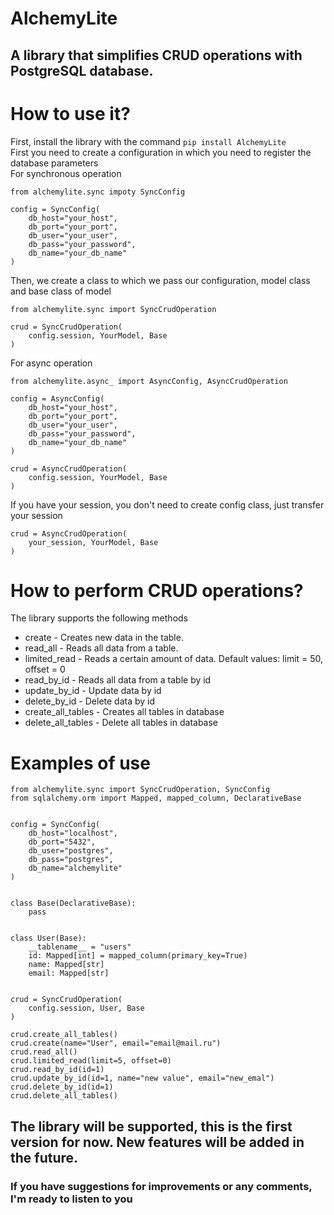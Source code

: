 # AlchemyLite
## A library that simplifies CRUD operations with PostgreSQL database.

# How to use it?
First, install the library with the command ```pip install AlchemyLite```  
First you need to create a configuration in which you need to register the database parameters  
For synchronous operation
```pythonregexp
from alchemylite.sync impoty SyncConfig

config = SyncConfig(
    db_host="your_host",
    db_port="your_port",
    db_user="your_user",
    db_pass="your_password",
    db_name="your_db_name"
)
```
Then, we create a class to which we pass our configuration, model class and base class of model
```pythonregexp
from alchemylite.sync import SyncCrudOperation

crud = SyncCrudOperation(
    config.session, YourModel, Base
)
```
For async operation
```pythonregexp
from alchemylite.async_ import AsyncConfig, AsyncCrudOperation

config = AsyncConfig(
    db_host="your_host",
    db_port="your_port",
    db_user="your_user",
    db_pass="your_password",
    db_name="your_db_name"
)

crud = AsyncCrudOperation(
    config.session, YourModel, Base
)
```
If you have your session, you don't need to create config class, just transfer your session
```pythonregexp
crud = AsyncCrudOperation(
    your_session, YourModel, Base
)
``` 
# How to perform CRUD operations?
The library supports the following methods
* create - Creates new data in the table.
* read_all - Reads all data from a table.
* limited_read - Reads a certain amount of data. Default values: limit = 50, offset = 0
* read_by_id - Reads all data from a table by id
* update_by_id - Update data by id
* delete_by_id - Delete data by id
* create_all_tables - Creates all tables in database
* delete_all_tables - Delete all tables in database

# Examples of use

```pythonregexp
from alchemylite.sync import SyncCrudOperation, SyncConfig
from sqlalchemy.orm import Mapped, mapped_column, DeclarativeBase


config = SyncConfig(
    db_host="localhost",
    db_port="5432",
    db_user="postgres",
    db_pass="postgres",
    db_name="alchemylite"
)


class Base(DeclarativeBase):
    pass
    
    
class User(Base):
    __tablename__ = "users"
    id: Mapped[int] = mapped_column(primary_key=True)
    name: Mapped[str]
    email: Mapped[str]
   

crud = SyncCrudOperation(
    config.session, User, Base
)

crud.create_all_tables()
crud.create(name="User", email="email@mail.ru")
crud.read_all()
crud.limited_read(limit=5, offset=0)
crud.read_by_id(id=1)
crud.update_by_id(id=1, name="new value", email="new_emal")
crud.delete_by_id(id=1)
crud.delete_all_tables()
```
## The library will be supported, this is the first version for now. New features will be added in the future.
### If you have suggestions for improvements or any comments, I'm ready to listen to you
